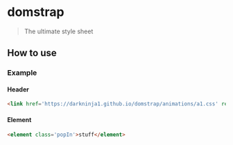 # domstrap
> The ultimate style sheet

## How to use

### Example
#### Header
```html
<link href='https://darkninja1.github.io/domstrap/animations/a1.css' rel='stylesheet' type='text/css' >
```
#### Element
```html
<element class='popIn'>stuff</element>
```
